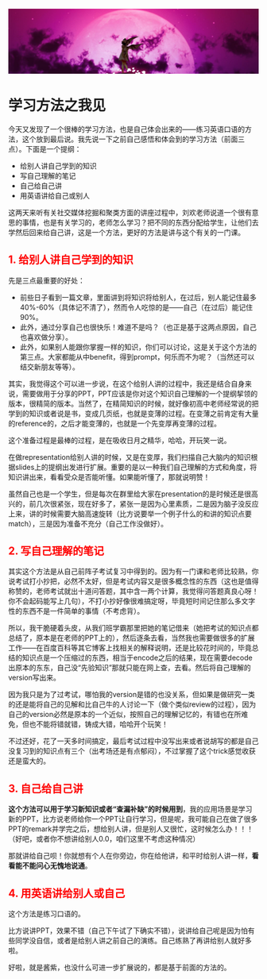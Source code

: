 [![header](../../../assets/header12.jpg)](https://yuenshome.github.io)

# 学习方法之我见

今天又发现了一个很棒的学习方法，也是自己体会出来的——练习英语口语的方法，这个放到最后说。我先说一下之前自己感悟和体会到的学习方法（前面三点）。下面是一个提纲：
<ul>
	<li>给别人讲自己学到的知识</li>
	<li>写自己理解的笔记</li>
	<li>自己给自己讲</li>
	<li>用英语讲给自己或别人</li>
</ul>
这两天来听有关社交媒体挖掘和聚类方面的讲座过程中，刘欢老师说道一个很有意思的事情，也是有关学习的，老师怎么学习？把不同的东西分配给学生，让他们去学然后回来给自己讲，这是一个方法，更好的方法是讲与这个有关的一门课。

<!--more-->
<h2><span style="color: #ff0000;"><strong>1. 给别人讲自己学到的知识</strong></span></h2>
先是三点最重要的好处：
<ul>
	<li>前些日子看到一篇文章，里面讲到将知识将给别人，在过后，别人能记住最多40%-60%（具体记不清了），然而令人吃惊的是——自己（在过后）能记住90%。</li>
	<li>此外，通过分享自己也很快乐！难道不是吗？（也正是基于这两点原因，自己也喜欢做分享）。</li>
	<li>此外，如果别人能跟你掌握一样的知识，你们可以讨论，这是关于这个方法的第三点。大家都能从中benefit，得到prompt，何乐而不为呢？（当然还可以结交新朋友等等）。</li>
</ul>
其实，我觉得这个可以进一步说，在这个给别人讲的过程中，我还是结合自身来说，需要做用于分享的PPT，PPT应该是你对这个知识自己理解的一个提纲挈领的版本，很精简的版本。当然了，在精简知识的时候，就好像初高中老师经常说的把学到的知识或者说是书，变成几页纸，也就是变薄的过程。在变薄之前肯定有大量的reference的，之后才能变薄的，也就是一个先变厚再变薄的过程。

这个准备过程是最棒的过程，是在吸收日月之精华，哈哈，开玩笑一说。

在做representation给别人讲的时候，又是在变厚，我们扫描自己大脑内的知识根据slides上的提纲出发进行扩展。重要的是以一种我们自己理解的方式和角度，将知识讲出来，看看受众是否能听懂。如果能听懂了，那就说明赞！

虽然自己也是一个学生，但是每次在群里给大家在presentation的是时候还是很高兴的，前几次很紧张，现在好多了，紧张一是因为心里素质，二是因为脑子没反应上来，讲的时候需要大脑高速旋转（比方说要举一个例子什么的和讲的知识点要match），三是因为准备不充分（自己工作没做好）。
<h2><span style="color: #ff0000;">2. 写自己理解的笔记</span></h2>
其实这个方法是从自己前阵子考试复习中得到的。因为有一门课和老师比较熟，你说考试打小抄把，必然不太好，但是考试内容又是很多概念性的东西（这也是值得称赞的，老师考试就出十道问答题，其中含一两个计算，我觉得问答题真良心呀！你不会起码能写上几句），不打小抄好像很难搞定呀，毕竟短时间记住那么多文字性的东西不是一件简单的事情（不考虑背）。

所以，我干脆硬着头皮，从我们班学霸那里把她的笔记借来（她把考试的知识点都总结了，原本是在老师的PPT上的），然后逐条去看，当然我也需要做很多的扩展工作——在百度百科等其它博客上找相关的解释说明，还是比较花时间的，毕竟总结的知识点是一个压缩过的东西，相当于encode之后的结果，现在需要decode出原本的东东，自己没“先验知识”那就只能在网上查，去看。然后将自己理解的version写出来。

因为我只是为了过考试，哪怕我的version是错的也没关系，但如果是做研究一类的还是能将自己的见解和比自己牛的人讨论一下（做个类似review的过程），因为自己的version必然是原本的一个近似，按照自己的理解记忆的，有错也在所难免，但也不能将错就错，铸成大错，哈哈开个玩笑！

不过还好，花了一天多时间搞定，最后考试过程中没写出来或者说胡写的都是自己没复习到的知识点有三个（出考场还是有点郁闷），不过掌握了这个trick感觉收获还是蛮大的。
<h2><span style="color: #ff0000;">3. 自己给自己讲</span></h2>
<strong>这个方法可以用于学习新知识或者“查漏补缺”的时候用到</strong>，我的应用场景是学习新的PPT，比方说老师给你一个PPT让自行学习，但是呢，我可能自己在做了很多PPT的remark并学完之后，想给别人讲，但是别人又很忙，这时候怎么办！！！（好吧，或者你不想讲给别人0.0，咱们这里不考虑这种情况）

那就讲给自己呗！你就想有个人在你旁边，你在给他讲，和平时给别人讲一样，<strong>看看能不能问心无愧地说通</strong>。
<h2><span style="color: #ff0000;">4. 用英语讲给别人或自己</span></h2>
这个方法是练习口语的。

比方说讲PPT，效果不错（自己下午试了下确实不错），说讲给自己呢是因为怕有些同学没自信，或者是给别人讲之前自己的演练。自己练熟了再讲给别人就好多啦。

好啦，就是酱紫，也没什么可进一步扩展说的，都是基于前面的方法的。
